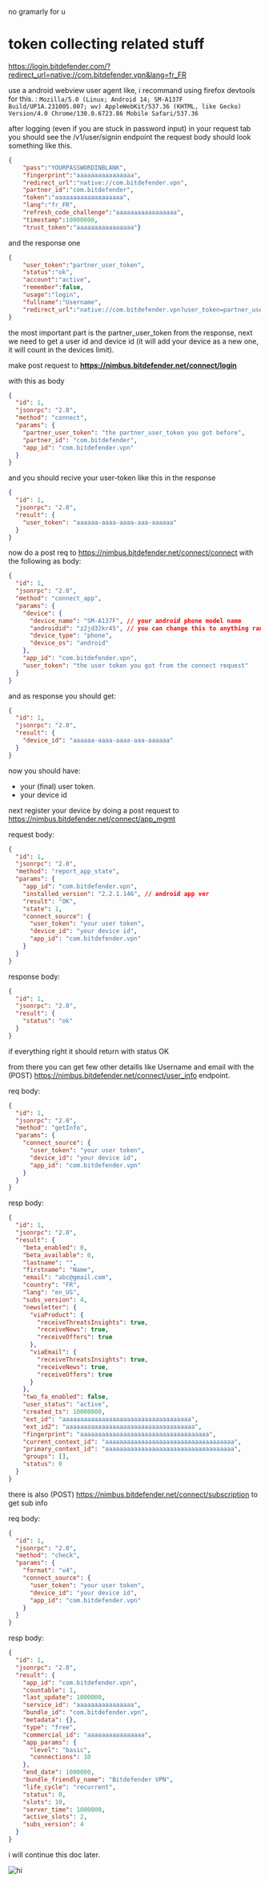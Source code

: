 no gramarly for u

# token collecting related stuff

https://login.bitdefender.com/?redirect_url=native://com.bitdefender.vpn&lang=fr_FR 

use a android webview user agent like, i recommand using firefox devtools for this. : `Mozilla/5.0 (Linux; Android 14; SM-A137F Build/UP1A.231005.007; wv) AppleWebKit/537.36 (KHTML, like Gecko) Version/4.0 Chrome/130.0.6723.86 Mobile Safari/537.36`

after logging (even if you are stuck in password input) in your request tab you should see the /v1/user/signin endpoint the request body should look something like this.
```json
{
    "pass":"YOURPASSWORDINBLANK",
    "fingerprint":"aaaaaaaaaaaaaaaa",
    "redirect_url":"native://com.bitdefender.vpn",
    "partner_id":"com.bitdefender",
    "token":"aaaaaaaaaaaaaaaaaaa",
    "lang":"fr_FR",
    "refresh_code_challenge":"aaaaaaaaaaaaaaaaa",
    "timestamp":10000000,
    "trust_token":"aaaaaaaaaaaaaaaa"}
```

and the response one
```json
{
    "user_token":"partner_user_token",
    "status":"ok",
    "account":"active",
    "remember":false,
    "usage":"login",
    "fullname":"Username",
    "redirect_url":"native://com.bitdefender.vpn?user_token=partner_user_token&status=ok&account=active&remember=false&usage=login&lang=fr_FR"
}
```

the most important part is the partner_user_token from the response, next we need to get a user id and device id (it will add your device as a new one, it will count in the devices limit).

make post request to **https://nimbus.bitdefender.net/connect/login**

with this as body
```json
{
  "id": 1,
  "jsonrpc": "2.0",
  "method": "connect",
  "params": {
    "partner_user_token": "the partner_user_token you got before",
    "partner_id": "com.bitdefender",
    "app_id": "com.bitdefender.vpn"
  }
}
```

and you should recive your user-token like this in the response

```json
{
  "id": 1,
  "jsonrpc": "2.0",
  "result": {
    "user_token": "aaaaaa-aaaa-aaaa-aaa-aaaaaa"
  }
}
```

now do a post req to https://nimbus.bitdefender.net/connect/connect with the following as body:

```json
{
  "id": 1,
  "jsonrpc": "2.0",
  "method": "connect_app",
  "params": {
    "device": {
      "device_name": "SM-A137F", // your android phone model name
      "androidid": "z2jd32kr45", // you can change this to anything random
      "device_type": "phone",
      "device_os": "android"
    },
    "app_id": "com.bitdefender.vpn",
    "user_token": "the user token you got from the connect request"
  }
}
```

and as response you should get:
```json
{
  "id": 1,
  "jsonrpc": "2.0",
  "result": {
    "device_id": "aaaaaa-aaaa-aaaa-aaa-aaaaaa"
  }
}
```

now you should have:
* your (final) user token.
* your device id

next register your device by doing a post request to https://nimbus.bitdefender.net/connect/app_mgmt

request body:
```json
{
  "id": 1,
  "jsonrpc": "2.0",
  "method": "report_app_state",
  "params": {
    "app_id": "com.bitdefender.vpn",
    "installed_version": "2.2.1.146", // android app ver
    "result": "OK",
    "state": 1,
    "connect_source": {
      "user_token": "your user token",
      "device_id": "your device id",
      "app_id": "com.bitdefender.vpn"
    }
  }
}
```

response body:
```json
{
  "id": 1,
  "jsonrpc": "2.0",
  "result": {
    "status": "ok"
  }
}
```

if everything right it should return with status OK

from there you can get few other detaills like Username and email with the (POST) https://nimbus.bitdefender.net/connect/user_info endpoint.

req body:
```json
{
  "id": 1,
  "jsonrpc": "2.0",
  "method": "getInfo",
  "params": {
    "connect_source": {
      "user_token": "your user token",
      "device_id": "your device id",
      "app_id": "com.bitdefender.vpn"
    }
  }
}
```

resp body:
```json
{
  "id": 1,
  "jsonrpc": "2.0",
  "result": {
    "beta_enabled": 0,
    "beta_available": 0,
    "lastname": "",
    "firstname": "Name",
    "email": "abc@gmail.com",
    "country": "FR",
    "lang": "en_US",
    "subs_version": 4,
    "newsletter": {
      "viaProduct": {
        "receiveThreatsInsights": true,
        "receiveNews": true,
        "receiveOffers": true
      },
      "viaEmail": {
        "receiveThreatsInsights": true,
        "receiveNews": true,
        "receiveOffers": true
      }
    },
    "two_fa_enabled": false,
    "user_status": "active",
    "created_ts": 10000000,
    "ext_id": "aaaaaaaaaaaaaaaaaaaaaaaaaaaaaaaaaaaa",
    "ext_id2": "aaaaaaaaaaaaaaaaaaaaaaaaaaaaaaaaaaaa",
    "fingerprint": "aaaaaaaaaaaaaaaaaaaaaaaaaaaaaaaaaaaa",
    "current_context_id": "aaaaaaaaaaaaaaaaaaaaaaaaaaaaaaaaaaaa",
    "primary_context_id": "aaaaaaaaaaaaaaaaaaaaaaaaaaaaaaaaaaaa",
    "groups": [],
    "status": 0
  }
}
```

there is also (POST) https://nimbus.bitdefender.net/connect/subscription to get sub info

req body:
```json
{
  "id": 1,
  "jsonrpc": "2.0",
  "method": "check",
  "params": {
    "format": "v4",
    "connect_source": {
      "user_token": "your user token",
      "device_id": "your device id",
      "app_id": "com.bitdefender.vpn"
    }
  }
}
```

resp body:
```json
{
  "id": 1,
  "jsonrpc": "2.0",
  "result": {
    "app_id": "com.bitdefender.vpn",
    "countable": 1,
    "last_update": 1000000,
    "service_id": "aaaaaaaaaaaaaaaa",
    "bundle_id": "com.bitdefender.vpn",
    "metadata": {},
    "type": "free",
    "commercial_id": "aaaaaaaaaaaaaaaa",
    "app_params": {
      "level": "basic",
      "connections": 10
    },
    "end_date": 1000000,
    "bundle_friendly_name": "Bitdefender VPN",
    "life_cycle": "recurrent",
    "status": 0,
    "slots": 10,
    "server_time": 1000000,
    "active_slots": 2,
    "subs_version": 4
  }
}
```

i will continue this doc later.

![hi](https://media1.tenor.com/m/UasR8ee7MDsAAAAC/youtube-phone.gif "")